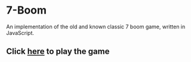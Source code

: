 # 7-Boom
An implementation of the old and known classic 7 boom game, written in JavaScript.

## Click [here](https://guy-kaplan.github.io/7-Boom/) to play the game

